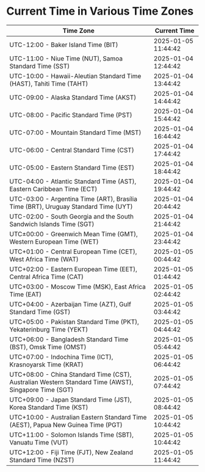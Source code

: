 # Current Time in Various Time Zones

| Time Zone | Current Time |
|-----------|--------------|
| UTC-12:00 - Baker Island Time (BIT) | 2025-01-05 11:44:42 |
| UTC-11:00 - Niue Time (NUT), Samoa Standard Time (SST) | 2025-01-04 12:44:42 |
| UTC-10:00 - Hawaii-Aleutian Standard Time (HAST), Tahiti Time (TAHT) | 2025-01-04 13:44:42 |
| UTC-09:00 - Alaska Standard Time (AKST) | 2025-01-04 14:44:42 |
| UTC-08:00 - Pacific Standard Time (PST) | 2025-01-04 15:44:42 |
| UTC-07:00 - Mountain Standard Time (MST) | 2025-01-04 16:44:42 |
| UTC-06:00 - Central Standard Time (CST) | 2025-01-04 17:44:42 |
| UTC-05:00 - Eastern Standard Time (EST) | 2025-01-04 18:44:42 |
| UTC-04:00 - Atlantic Standard Time (AST), Eastern Caribbean Time (ECT) | 2025-01-04 19:44:42 |
| UTC-03:00 - Argentina Time (ART), Brasília Time (BRT), Uruguay Standard Time (UYT) | 2025-01-04 20:44:42 |
| UTC-02:00 - South Georgia and the South Sandwich Islands Time (SGT) | 2025-01-04 21:44:42 |
| UTC±00:00 - Greenwich Mean Time (GMT), Western European Time (WET) | 2025-01-04 23:44:42 |
| UTC+01:00 - Central European Time (CET), West Africa Time (WAT) | 2025-01-05 00:44:42 |
| UTC+02:00 - Eastern European Time (EET), Central Africa Time (CAT) | 2025-01-05 01:44:42 |
| UTC+03:00 - Moscow Time (MSK), East Africa Time (EAT) | 2025-01-05 02:44:42 |
| UTC+04:00 - Azerbaijan Time (AZT), Gulf Standard Time (GST) | 2025-01-05 03:44:42 |
| UTC+05:00 - Pakistan Standard Time (PKT), Yekaterinburg Time (YEKT) | 2025-01-05 04:44:42 |
| UTC+06:00 - Bangladesh Standard Time (BST), Omsk Time (OMST) | 2025-01-05 05:44:42 |
| UTC+07:00 - Indochina Time (ICT), Krasnoyarsk Time (KRAT) | 2025-01-05 06:44:42 |
| UTC+08:00 - China Standard Time (CST), Australian Western Standard Time (AWST), Singapore Time (SGT) | 2025-01-05 07:44:42 |
| UTC+09:00 - Japan Standard Time (JST), Korea Standard Time (KST) | 2025-01-05 08:44:42 |
| UTC+10:00 - Australian Eastern Standard Time (AEST), Papua New Guinea Time (PGT) | 2025-01-05 10:44:42 |
| UTC+11:00 - Solomon Islands Time (SBT), Vanuatu Time (VUT) | 2025-01-05 10:44:42 |
| UTC+12:00 - Fiji Time (FJT), New Zealand Standard Time (NZST) | 2025-01-05 11:44:42 |
